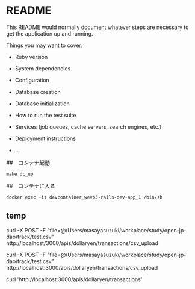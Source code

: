 # README

This README would normally document whatever steps are necessary to get the
application up and running.

Things you may want to cover:

* Ruby version

* System dependencies

* Configuration

* Database creation

* Database initialization

* How to run the test suite

* Services (job queues, cache servers, search engines, etc.)

* Deployment instructions

* ...

##　コンテナ起動

```
make dc_up
```

##　コンテナに入る

```
docker exec -it devcontainer_wevb3-rails-dev-app_1 /bin/sh
```

## temp

curl -X POST -F "file=@/Users/masayasuzuki/workplace/study/open-jp-dao/track/test.csv" http://localhost/3000/apis/dollaryen/transactions/csv_upload

curl -X POST -F "file=@/Users/masayasuzuki/workplace/study/open-jp-dao/track/test.csv" http://localhost:3000/apis/dollaryen/transactions/csv_upload

curl  'http://localhost:3000/apis/dollaryen/transactions'
